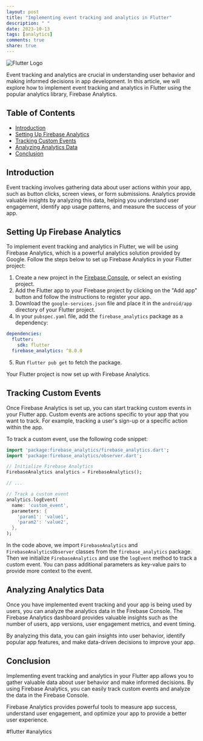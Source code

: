```yaml
---
layout: post
title: "Implementing event tracking and analytics in Flutter"
description: " "
date: 2023-10-13
tags: [analytics]
comments: true
share: true
---
```


![Flutter Logo](https://flutter.dev/assets/images/shared/flutter/logo/flutter-lockup.png)

Event tracking and analytics are crucial in understanding user behavior and making informed decisions in app development. In this article, we will explore how to implement event tracking and analytics in Flutter using the popular analytics library, Firebase Analytics.

## Table of Contents
- [Introduction](#introduction)
- [Setting Up Firebase Analytics](#setting-up-firebase-analytics)
- [Tracking Custom Events](#tracking-custom-events)
- [Analyzing Analytics Data](#analyzing-analytics-data)
- [Conclusion](#conclusion)

## Introduction
Event tracking involves gathering data about user actions within your app, such as button clicks, screen views, or form submissions. Analytics provide valuable insights by analyzing this data, helping you understand user engagement, identify app usage patterns, and measure the success of your app.

## Setting Up Firebase Analytics
To implement event tracking and analytics in Flutter, we will be using Firebase Analytics, which is a powerful analytics solution provided by Google. Follow the steps below to set up Firebase Analytics in your Flutter project:

1. Create a new project in the [Firebase Console](https://console.firebase.google.com/), or select an existing project.
2. Add the Flutter app to your Firebase project by clicking on the "Add app" button and follow the instructions to register your app.
3. Download the `google-services.json` file and place it in the `android/app` directory of your Flutter project.
4. In your `pubspec.yaml` file, add the `firebase_analytics` package as a dependency:
```yaml
dependencies:
  flutter:
    sdk: flutter
  firebase_analytics: ^8.0.0
```
5. Run `flutter pub get` to fetch the package.

Your Flutter project is now set up with Firebase Analytics.

## Tracking Custom Events
Once Firebase Analytics is set up, you can start tracking custom events in your Flutter app. Custom events are actions specific to your app that you want to track. For example, tracking a user's sign-up or a specific action within the app.

To track a custom event, use the following code snippet:

```dart
import 'package:firebase_analytics/firebase_analytics.dart';
import 'package:firebase_analytics/observer.dart';

// Initialize Firebase Analytics
FirebaseAnalytics analytics = FirebaseAnalytics();

// ...

// Track a custom event
analytics.logEvent(
  name: 'custom_event',
  parameters: {
    'param1': 'value1',
    'param2': 'value2',
  },
);
```

In the code above, we import `FirebaseAnalytics` and `FirebaseAnalyticsObserver` classes from the `firebase_analytics` package. Then we initialize `FirebaseAnalytics` and use the `logEvent` method to track a custom event. You can pass additional parameters as key-value pairs to provide more context to the event.

## Analyzing Analytics Data
Once you have implemented event tracking and your app is being used by users, you can analyze the analytics data in the Firebase Console. The Firebase Analytics dashboard provides valuable insights such as the number of users, app versions, user engagement metrics, and event timing.

By analyzing this data, you can gain insights into user behavior, identify popular app features, and make data-driven decisions to improve your app.

## Conclusion
Implementing event tracking and analytics in your Flutter app allows you to gather valuable data about user behavior and make informed decisions. By using Firebase Analytics, you can easily track custom events and analyze the data in the Firebase Console.

Firebase Analytics provides powerful tools to measure app success, understand user engagement, and optimize your app to provide a better user experience.

#flutter #analytics